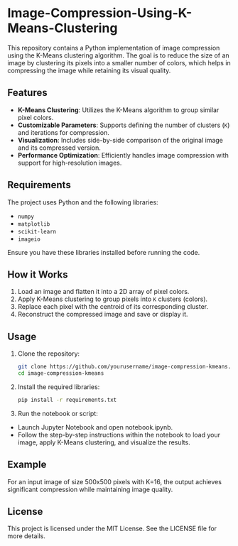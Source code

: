 # Image-Compression-Using-K-Means-Clustering

This repository contains a Python implementation of image compression using the K-Means clustering algorithm. The goal is to reduce the size of an image by clustering its pixels into a smaller number of colors, which helps in compressing the image while retaining its visual quality.

## Features
- **K-Means Clustering**: Utilizes the K-Means algorithm to group similar pixel colors.
- **Customizable Parameters**: Supports defining the number of clusters (`K`) and iterations for compression.
- **Visualization**: Includes side-by-side comparison of the original image and its compressed version.
- **Performance Optimization**: Efficiently handles image compression with support for high-resolution images.

## Requirements
The project uses Python and the following libraries:
- `numpy`
- `matplotlib`
- `scikit-learn`
- `imageio`

Ensure you have these libraries installed before running the code.

## How it Works
1. Load an image and flatten it into a 2D array of pixel colors.
2. Apply K-Means clustering to group pixels into `K` clusters (colors).
3. Replace each pixel with the centroid of its corresponding cluster.
4. Reconstruct the compressed image and save or display it.

## Usage
1. Clone the repository:
   ```bash
   git clone https://github.com/yourusername/image-compression-kmeans.git
   cd image-compression-kmeans
2. Install the required libraries:
   ```bash
   pip install -r requirements.txt
3. Run the notebook or script:
  - Launch Jupyter Notebook and open notebook.ipynb.
  - Follow the step-by-step instructions within the notebook to load your image, apply       K-Means clustering, and visualize the results.

## Example
For an input image of size 500x500 pixels with K=16, the output achieves significant compression while maintaining image quality.

## License
This project is licensed under the MIT License. See the LICENSE file for more details.
   
